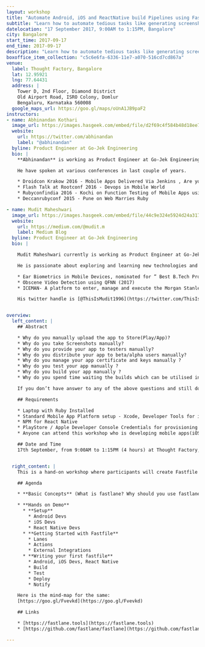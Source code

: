 ```yaml
---
layout: workshop
title: "Automate Android, iOS and ReactNative build Pipelines using Fastlane"
subtitle: "Learn how to automate tedious tasks like generating screenshots, dealing with provisioning profiles, and releasing your application."
datelocation: "17 September 2017, 9:00AM to 1:15PM, Bangalore"
city: Bangalore
start_time: 2017-09-17
end_time: 2017-09-17
description: "Learn how to automate tedious tasks like generating screenshots, dealing with provisioning profiles, and releasing your application."
boxoffice_item_collection: "c5c6e6fa-6336-11e7-a070-516cd7cd867a"
venue:
  label: Thought Factory, Bangalore
  lat: 12.95921
  lng: 77.64431
  address: |
    Tower D, 2nd Floor, Diamond District
    Old Airport Road, ISRO Colony, Domlur
    Bengaluru, Karnataka 560008
  google_maps_url: https://goo.gl/maps/oUnA1JB9paF2
instructors:
- name: Abhinandan Kothari
  image_url: https://images.hasgeek.com/embed/file/d2f69c4f584b48d18ee71ba450eae368
  website:
    url: https://twitter.com/abhinandan
    label: "@abhinandan"
  byline: Product Engineer at Go-Jek Engineering
  bio: |
    **Abhinandan** is working as Product Engineer at Go-Jek Engineering. He is working in Android and Release engineering teams developing Android Apps along with the CI/CD setup for the iOS/Android/React-Native Apps at Go-Jek.

    He have spoken at various conferences in last couple of years.

    * Droidcon Krakow 2016 - Mobile Apps Delivered Via Jenkins , Are you kidd’n me ?!!
    * Flash Talk at Rootconf 2016 - Devops in Mobile World
    * Rubyconfindia 2016 - Kochi on Function Testing of Mobile Apps using Appium
    * Deccanrubyconf 2015 - Pune on Web Marries Ruby

- name: Mudit Maheshwari
  image_url: https://images.hasgeek.com/embed/file/44c9e324e5924d24a31737234dc27682
  website:
    url: https://medium.com/@mudit.m
    label: Medium Blog
  byline: Product Engineer at Go-Jek Engineering
  bio: |

    Mudit Maheshwari currently is working as Product Engineer at Go-Jek Engineering to build apps for enhancing the lives of billions⁠⁠⁠⁠. He have completed his graduation from IIT Indore with a B Tech degree in Computer Science and Engineering this year.

    He is passionate about exploring and learning new technologies and getting actively involved into related discussion forums. Some of his academic achievements are:

    * Ear Biometrics in Mobile Devices, nominated for ” Best B.Tech Project ” from department of Computer Science, IIT Indore(2017)
    * Obscene Video Detection using QFNN (2017)
    * ICEMAN- A platform to enter, manage and execute the Morgan Stanley’s Forex transactions (2016)

    His twitter handle is [@ThisIsMudit1996](https://twitter.com/ThisIsMudit1996/).


overview:
  left_content: |
    ## Abstract

    * Why do you manually upload the app to Store(Play/App)?
    * Why do you take Screenshots manually?
    * Why do you provide your app to testers manually?
    * Why do you distribute your app to beta/alpha users manually?
    * Why do you manage your app certificate and keys manually ?
    * Why do you test your app manually ?
    * Why do you build your app manually ?
    * Why do you spend time waiting the builds which can be utilised in some other productive tasks and build crazy stuff ?

    If you don’t have answer to any of the above questions and still do it then this workshop is for you. We Will be using Fastlane Suite of Tools to automate simple tasks and solve all the above mentioned problems with few simple lines of code which you face while building Android, ios and React Native apps

    ## Requirements

    * Laptop with Ruby Installed
    * Standard Mobile App Platform setup - Xcode, Developer Tools for iOS, Android SDK, Android Studio for Android
    * NPM for React Native
    * PlayStore / Apple Developer Console Credentials for provisioning profiles/Certificates (Optional)
    * Anyone can attend this workshop who is developing mobile apps(iOS, Android, React Native), the focus is on automating the release processes for your app right from commits by developer to its delivery to end users. So if you are release engineer or into a team/role in your organisation who handles releases of mobile apps then this workshop is more specifically designed for you.

    ## Date and Time
    17th September, from 9:00AM to 1:15PM (4 hours) at Thought Factory, Bangalore.


  right_content: |
    This is a hand-on workshop where participants will create Fastfile and automate their respective apps on iOS/Android/React Native.

    ## Agenda

    * **Basic Concepts** (What is fastlane? Why should you use fastlane ? Intro to Tool Suite - Fastlane Actions)

    * **Hands on Demo**
      * **Setup**
        * Android Devs
        * iOS Devs
        * React Native Devs
      * **Getting Started with Fastfile**
        * Lanes
        * Actions
        * External Integrations
      * **Writing your first fastfile**
        * Android, iOS Devs, React Native
        * Build
        * Test
        * Deploy
        * Notify

    Here is the mind-map for the same:
    [https://goo.gl/Fvevkd](https://goo.gl/Fvevkd)

    ## Links

    * [https://fastlane.tools](https://fastlane.tools)
    * [https://github.com/fastlane/fastlane](https://github.com/fastlane/fastlane)

---
```

